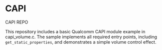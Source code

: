 # CAPI
CAPI REPO

This repository includes a basic Qualcomm CAPI module example in
capi_volume.c. The sample implements all required entry points, including
`get_static_properties`, and demonstrates a simple volume control effect.

